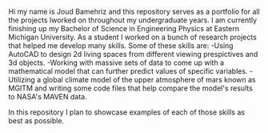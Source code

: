 Hi my name is Joud Bamehriz and this repository serves as a portfolio for all the projects Iworked on throughout my undergraduate years. 
I am currently finishing up my Bachelor of Science in Engineering Physics at Eastern Michigan University. As a student I worked on a bunch of research projects that helped me develop many skills. 
Some of these skills are: 
-Using AutoCAD to design 2d living spaces from different viewing prespictives and 3d objects. 
-Working with massive sets of data to come up with a mathematical model that can further predict values of specific variables.
-Utilizing a global climate model of the upper atmosphere of mars known as MGITM and writing some code files that help compare the model's results to NASA's MAVEN data. 

In this repository I plan to showcase examples of each of those skills as best as possible. 
